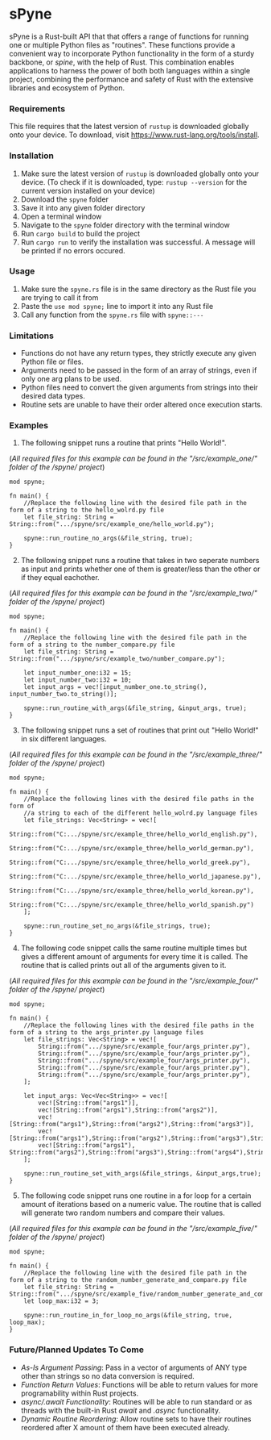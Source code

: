 # sPyne

sPyne is a Rust-built API that that offers a range of functions for running one or multiple Python files as "routines". These functions provide a convenient way to incorporate Python functionality in the form of a sturdy backbone, or _spine_, with the help of Rust. This combination enables applications to harness the power of both both languages within a single project, combining the performance and safety of Rust with the extensive libraries and ecosystem of Python.

### Requirements
This file requires that the latest version of ````rustup```` is downloaded globally onto your device. To download, visit https://www.rust-lang.org/tools/install.

### Installation
1. Make sure the latest version of ````rustup```` is downloaded globally onto your device. (To check if it is downloaded, type: ````rustup --version```` for the current version installed on your device)
2. Download the ````spyne```` folder
3. Save it into any given folder directory
4. Open a terminal window
5. Navigate to the ````spyne```` folder directory with the terminal window
6. Run ````cargo build```` to build the project
7. Run ````cargo run```` to verify the installation was successful. A message will be printed if no errors occured.

### Usage
1. Make sure the ````spyne.rs```` file is in the same directory as the Rust file you are trying to call it from
2. Paste the ````use mod spyne;```` line to import it into any Rust file
3. Call any function from the ````spyne.rs```` file with ````spyne::---````

### Limitations
- Functions do not have any return types, they strictly execute any given Python file or files.
- Arguments need to be passed in the form of an array of strings, even if only one arg plans to be used.
- Python files need to convert the given arguments from strings into their desired data types.
- Routine sets are unable to have their order altered once execution starts.

### Examples
1. The following snippet runs a routine that prints "Hello World!".

(_All required files for this example can be found in the "/src/example_one/" folder of the /spyne/ project_)
````
mod spyne;

fn main() {
    //Replace the following line with the desired file path in the form of a string to the hello_wolrd.py file
    let file_string: String = String::from(".../spyne/src/example_one/hello_world.py"); 

    spyne::run_routine_no_args(&file_string, true);
}
````


2. The following snippet runs a routine that takes in two seperate numbers as input and prints whether one of them is greater/less than the other or if they equal eachother.

(_All required files for this example can be found in the "/src/example_two/" folder of the /spyne/ project_)
````
mod spyne;

fn main() {
    //Replace the following line with the desired file path in the form of a string to the number_compare.py file
    let file_string: String = String::from(".../spyne/src/example_two/number_compare.py");

    let input_number_one:i32 = 15;
    let input_number_two:i32 = 10;
    let input_args = vec![input_number_one.to_string(), input_number_two.to_string()];

    spyne::run_routine_with_args(&file_string, &input_args, true);
}
````


3. The following snippet runs a set of routines that print out "Hello World!" in six different languages.

(_All required files for this example can be found in the "/src/example_three/" folder of the /spyne/ project_)
````
mod spyne;

fn main() {
    //Replace the following lines with the desired file paths in the form of 
    //a string to each of the different hello_wolrd.py language files
    let file_strings: Vec<String> = vec![
        String::from("C:.../spyne/src/example_three/hello_world_english.py"),
        String::from("C:.../spyne/src/example_three/hello_world_german.py"),
        String::from("C:.../spyne/src/example_three/hello_world_greek.py"),
        String::from("C:.../spyne/src/example_three/hello_world_japanese.py"),
        String::from("C:.../spyne/src/example_three/hello_world_korean.py"),
        String::from("C:.../spyne/src/example_three/hello_world_spanish.py")
    ];

    spyne::run_routine_set_no_args(&file_strings, true);
}
````


4. The following code snippet calls the same routine multiple times but gives a different amount of arguments for every time it is called. The routine that is called prints out all of the arguments given to it.

(_All required files for this example can be found in the "/src/example_four/" folder of the /spyne/ project_)
````
mod spyne;

fn main() {
    //Replace the following lines with the desired file paths in the form of a string to the args_printer.py language files
    let file_strings: Vec<String> = vec![
        String::from(".../spyne/src/example_four/args_printer.py"),
        String::from(".../spyne/src/example_four/args_printer.py"),
        String::from(".../spyne/src/example_four/args_printer.py"),
        String::from(".../spyne/src/example_four/args_printer.py"),
        String::from(".../spyne/src/example_four/args_printer.py"),
    ];

    let input_args: Vec<Vec<String>> = vec![
        vec![String::from("args1")],
        vec![String::from("args1"),String::from("args2")],
        vec![String::from("args1"),String::from("args2"),String::from("args3")],
        vec![String::from("args1"),String::from("args2"),String::from("args3"),String::from("args4")],
        vec![String::from("args1"), String::from("args2"),String::from("args3"),String::from("args4"),String::from("args5")]
    ];

    spyne::run_routine_set_with_args(&file_strings, &input_args,true);
}
````


5. The following code snippet runs one routine in a for loop for a certain amount of iterations based on a numeric value. The routine that is called will generate two random numbers and compare their values.

(_All required files for this example can be found in the "/src/example_five/" folder of the /spyne/ project_)
````
mod spyne;

fn main() {
    //Replace the following line with the desired file path in the form of a string to the random_number_generate_and_compare.py file
    let file_string: String = String::from(".../spyne/src/example_five/random_number_generate_and_compare.py");
    let loop_max:i32 = 3;    

    spyne::run_routine_in_for_loop_no_args(&file_string, true, loop_max);
}
````

### Future/Planned Updates To Come
- _As-Is Argument Passing_: Pass in a vector of arguments of ANY type other than strings so no data conversion is required.
- _Function Return Values_: Functions will be able to return values for more programability within Rust projects.
- _async/.await Functionality_: Routines will be able to run standard or as threads with the built-in Rust _await_ and _.async_ functionality.
- _Dynamic Routine Reordering_: Allow routine sets to have their routines reordered after X amount of them have been executed already.
